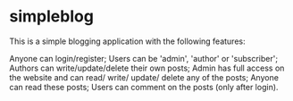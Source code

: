 # simpleblog

This is a simple blogging application with the following features:

Anyone can login/register; 
Users can be 'admin', 'author' or 'subscriber'; 
Authors can write/update/delete their own posts; 
Admin has full access on the website and can read/ write/ update/ delete any of the posts; 
Anyone can read these posts; 
Users can comment on the posts (only after login).

